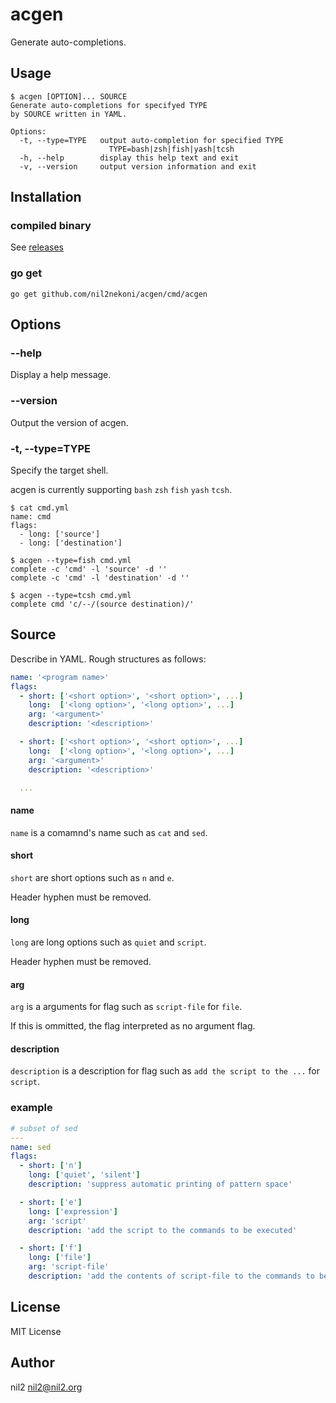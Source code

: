 acgen
=====

Generate auto-completions.

Usage
-----

```
$ acgen [OPTION]... SOURCE
Generate auto-completions for specifyed TYPE
by SOURCE written in YAML.

Options:
  -t, --type=TYPE   output auto-completion for specified TYPE
                      TYPE=bash|zsh|fish|yash|tcsh
  -h, --help        display this help text and exit
  -v, --version     output version information and exit
```

Installation
------------

### compiled binary

See [releases](https://github.com/nil2nekoni/acgen/releases)

### go get

```
go get github.com/nil2nekoni/acgen/cmd/acgen
```

Options
-------

### --help

Display a help message.

### --version

Output the version of acgen.

### -t, --type=TYPE

Specify the target shell.

acgen is currently supporting `bash` `zsh` `fish` `yash` `tcsh`.

```
$ cat cmd.yml
name: cmd
flags:
  - long: ['source']
  - long: ['destination']

$ acgen --type=fish cmd.yml
complete -c 'cmd' -l 'source' -d ''
complete -c 'cmd' -l 'destination' -d ''

$ acgen --type=tcsh cmd.yml
complete cmd 'c/--/(source destination)/'
```

Source
------

Describe in YAML.
Rough structures as follows:

```yaml
name: '<program name>'
flags:
  - short: ['<short option>', '<short option>', ...]
    long:  ['<long option>', '<long option>', ...]
    arg: '<argument>'
    description: '<description>'

  - short: ['<short option>', '<short option>', ...]
    long:  ['<long option>', '<long option>', ...]
    arg: '<argument>'
    description: '<description>'

  ...
```

#### name

`name` is a comamnd's name such as `cat` and `sed`.

#### short

`short` are short options
such as `n` and `e`.

Header hyphen must be removed.

#### long

`long` are long options
such as `quiet` and `script`.

Header hyphen must be removed.

#### arg

`arg` is a arguments for flag
such as `script-file` for `file`.

If this is ommitted, the flag interpreted as no argument flag.

#### description

`description` is a description for flag
such as `add the script to the ...` for `script`.

### example

```yaml
# subset of sed
---
name: sed
flags:
  - short: ['n']
    long: ['quiet', 'silent']
    description: 'suppress automatic printing of pattern space'

  - short: ['e']
    long: ['expression']
    arg: 'script'
    description: 'add the script to the commands to be executed'

  - short: ['f']
    long: ['file']
    arg: 'script-file'
    description: 'add the contents of script-file to the commands to be executed'
```

License
-------

MIT License

Author
------

nil2 <nil2@nil2.org>
